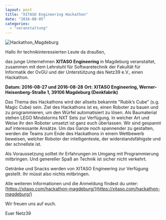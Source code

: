 ```yaml
---
layout: post
title: "XITASO Engineering Hackathon"
date: "2016-08-05"
categories: 
  - "veranstaltung"
---
```


![Hackathon_Magdeburg](images/Hackathon_Magdeburg-400x170.jpg)

Hallo ihr technikinteressierten Leute da draußen,

das junge Unternehmen **XITASO Engineering** in Magdeburg veranstaltet, zusammen mit dem Lehrstuhl für Softwaretechnik der Fakultät für Informatik der OvGU und der Unterstützung des Netz39 e.V., einen Hackathon.

**Datum: 2016-08-27 und 2016-08-28** **Ort: XITASO Engineering, Werner-Heisenberg-Straße 1, 39106 Magdeburg (Denkfabrik)**

Das Thema des Hackathons wird der allseits bekannte "Rubik’s Cube" (s.g. Magic Cube) sein. Ziel des Hackathons ist es, einen Roboter zu bauen und zu programmieren, um den Würfel automatisiert zu lösen. Als Baumaterial stehen LEGO Mindstorms NXT Sets zur Verfügung. In welcher Art und Weise ihr den Roboter umsetzt ist ganz euch überlassen. Wir sind gespannt auf interessante Ansätze. Um das Ganze noch spannender zu gestalten, werden die Teams zum Ende des Hackathons in einem Wettbewerb beweisen, welcher Roboter der intelligenteste, der widerstandsfähigste und der schnellste ist.

Als Voraussetzung solltet ihr Erfahrungen im Umgang mit Programmierung mitbringen. Und genereller Spaß an Technik ist sicher nicht verkehrt.

Getränke und Snacks werden von XITASO Engineering zur Verfügung gestellt. Ihr müsst also nichts mitbringen.

Alle weiteren Informationen und die Anmeldung findest du unter: [https://xitaso.com/hackathon-magdeburg/](https://xitaso.com/hackathon-magdeburg/)

Wir freuen uns auf euch.

Euer Netz39
